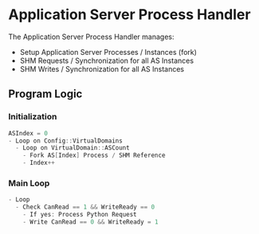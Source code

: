 # Application Server Process Handler

The Application Server Process Handler manages:

- Setup Application Server Processes / Instances (fork)
- SHM Requests / Synchronization for all AS Instances
- SHM Writes / Synchronization for all AS Instances

## Program Logic

### Initialization

```c++
ASIndex = 0
- Loop on Config::VirtualDomains
  - Loop on VirtualDomain::ASCount
    - Fork AS[Index] Process / SHM Reference
    - Index++
```

### Main Loop

```c++
- Loop
  - Check CanRead == 1 && WriteReady == 0
    - If yes: Process Python Request
    - Write CanRead == 0 && WriteReady = 1
```

